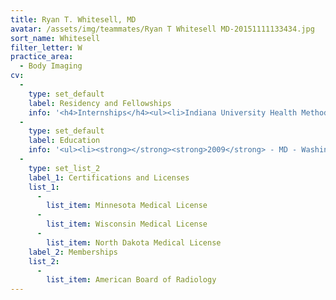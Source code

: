 ```yaml
---
title: Ryan T. Whitesell, MD
avatar: /assets/img/teammates/Ryan T Whitesell MD-20151111133434.jpg
sort_name: Whitesell
filter_letter: W
practice_area:
  - Body Imaging
cv:
  - 
    type: set_default
    label: Residency and Fellowships
    info: '<h4>Internships</h4><ul><li>Indiana University Health Methodist Hospital, Indianapolis, IN - 2010</li></ul><h4>Residencies</h4><ul><li>Indiana University School of Medicine, Indianapolis, IN - 2014</li></ul><h4>Fellowships</h4><ul><li>Massachusetts General Hospital, Boston, MA - 2015<span></span></li></ul>'
  - 
    type: set_default
    label: Education
    info: '<ul><li><strong></strong><strong>2009</strong> - MD - Washington University School of Medicine, St Louis, MO</li><li><strong>2004</strong> - BS - Wright State University, Dayton, OH<span></span></li></ul>'
  - 
    type: set_list_2
    label_1: Certifications and Licenses
    list_1:
      - 
        list_item: Minnesota Medical License
      - 
        list_item: Wisconsin Medical License
      - 
        list_item: North Dakota Medical License
    label_2: Memberships
    list_2:
      - 
        list_item: American Board of Radiology
---
```

